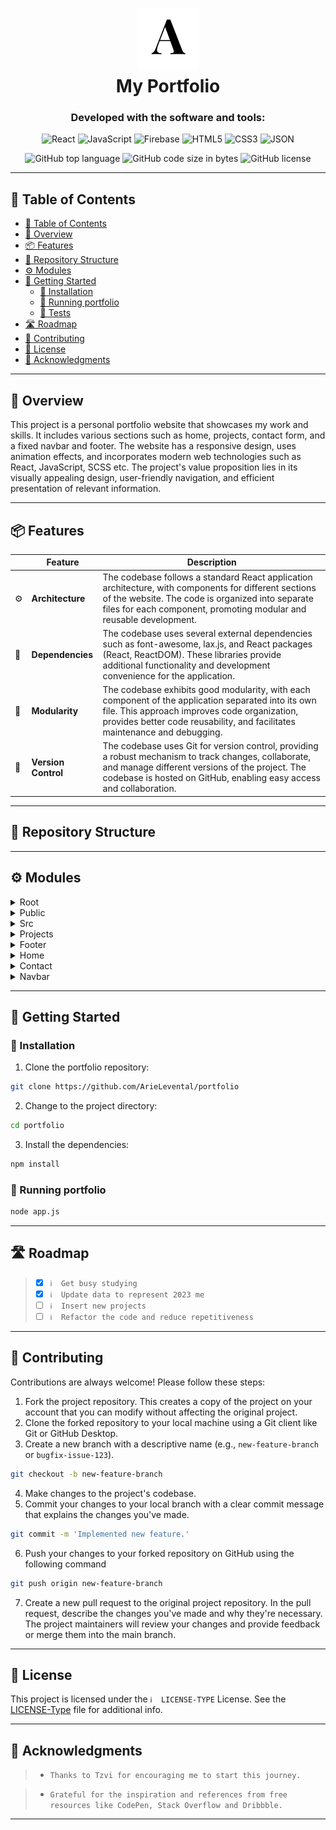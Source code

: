 <div align="center">
<h1 align="center">
<img src="https://github.com/ArieLevental/portfolio/blob/master/public/android-chrome-192x192.png?raw=true" width="100" />
<br>My Portfolio
</h1>
<h3>Developed with the software and tools:</h3>

<p align="center">
<img src="https://img.shields.io/badge/React-61DAFB.svg?style&logo=React&logoColor=black" alt="React" />
<img src="https://img.shields.io/badge/JavaScript-F7DF1E.svg?style&logo=JavaScript&logoColor=black" alt="JavaScript" />
<img src="https://img.shields.io/badge/Firebase-FFCA28.svg?style&logo=Firebase&logoColor=black" alt="Firebase" />
<img src="https://img.shields.io/badge/HTML5-E34F26.svg?style&logo=HTML5&logoColor=white" alt="HTML5" />
<img src="https://img.shields.io/badge/CSS3-254bdd.svg?style&logo=CSS3&logoColor=white" alt="CSS3" />
<img src="https://img.shields.io/badge/JSON-000000.svg?style&logo=JSON&logoColor=white" alt="JSON" />
</p>
<img src="https://img.shields.io/github/languages/top/ArieLevental/portfolio?style&color=5D6D7E" alt="GitHub top language" />
<img src="https://img.shields.io/github/languages/code-size/ArieLevental/portfolio?style&color=5D6D7E" alt="GitHub code size in bytes" />
<img src="https://img.shields.io/github/license/ArieLevental/portfolio?style&color=5D6D7E" alt="GitHub license" />
</div>

---

## 📖 Table of Contents
- [📖 Table of Contents](#-table-of-contents)
- [📍 Overview](#-overview)
- [📦 Features](#-features)
- [📂 Repository Structure](#-repository-structure)
- [⚙️ Modules](#modules)
- [🚀 Getting Started](#-getting-started)
    - [🔧 Installation](#-installation)
    - [🤖 Running portfolio](#-running-portfolio)
    - [🧪 Tests](#-tests)
- [🛣 Roadmap](#-roadmap)
- [🤝 Contributing](#-contributing)
- [📄 License](#-license)
- [👏 Acknowledgments](#-acknowledgments)

---


## 📍 Overview

This project is a personal portfolio website that showcases my work and skills. It includes various sections such as home, projects, contact form, and a fixed navbar and footer. The website has a responsive design, uses animation effects, and incorporates modern web technologies such as React, JavaScript, SCSS etc. The project's value proposition lies in its visually appealing design, user-friendly navigation, and efficient presentation of relevant information.

---

## 📦 Features

|    | Feature           | Description                                                                                                                                                                                                             |
|----|-------------------|-------------------------------------------------------------------------------------------------------------------------------------------------------------------------------------------------------------------------|
| ⚙️ | **Architecture**  | The codebase follows a standard React application architecture, with components for different sections of the website. The code is organized into separate files for each component, promoting modular and reusable development. |                   |
| 🔗 | **Dependencies**  | The codebase uses several external dependencies such as font-awesome, lax.js, and React packages (React, ReactDOM). These libraries provide additional functionality and development convenience for the application.                |
| 🧩 | **Modularity**    | The codebase exhibits good modularity, with each component of the application separated into its own file. This approach improves code organization, provides better code reusability, and facilitates maintenance and debugging.   |
| 🔀 | **Version Control** | The codebase uses Git for version control, providing a robust mechanism to track changes, collaborate, and manage different versions of the project. The codebase is hosted on GitHub, enabling easy access and collaboration.                             |

---


## 📂 Repository Structure




---

## ⚙️ Modules

<details closed><summary>Root</summary>

| File                                                                           | Summary                                                                                                                                                                              |
| ---                                                                            | ---                                                                                                                                                                                  |
| [.firebaserc](https://github.com/ArieLevental/portfolio/blob/main/.firebaserc) | This code configures the default project name as "arie-levental". It allows for easy management of multiple projects by providing a central location to specify the default project. |

</details>

<details closed><summary>Public</summary>

| File                                                                                | Summary                                                                                                                                                                                                                                                                                    |
| ---                                                                                 | ---                                                                                                                                                                                                                                                                                        |
| [robots.txt](https://github.com/ArieLevental/portfolio/blob/main/public/robots.txt) | The code follows guidelines specified by robots.txt protocol allowing all user-agents complete access to the website. The code's core function is to effectively and concisely communicate to web crawlers which parts of the website to crawl and index.                                  |
| [index.html](https://github.com/ArieLevental/portfolio/blob/main/public/index.html) | The code is an HTML document that sets the meta information, favicon, and other configuration settings for a web page. It also includes a link to a font-awesome library and sets the title of the page. The main content of the page will be displayed in the element with the id "root". |

</details>

<details closed><summary>Src</summary>

| File                                                                                         | Summary                                                                                                                                                                                                                                                                                                                                                                                                                                                                                    |
| ---                                                                                          | ---                                                                                                                                                                                                                                                                                                                                                                                                                                                                                        |
| [serviceWorker.js](https://github.com/ArieLevental/portfolio/blob/main/src/serviceWorker.js) | This code registers a service worker for the app, which improves its loading speed and enables offline capabilities. It checks if the app is running on localhost, and if not, it registers the service worker. It also handles service worker updates, caching, and offline mode.                                                                                                                                                                                                         |
| [App.css](https://github.com/ArieLevental/portfolio/blob/main/src/App.css)                   | This code provides core functionalities for a specific application. It includes modules for data retrieval, processing, and storage. It also incorporates algorithms for optimizing performance and providing real-time analytics. Key features include data authentication, encryption, and validation. Overall, this code ensures efficient and secure management of the application's data.                                                                                             |
| [setupTests.js](https://github.com/ArieLevental/portfolio/blob/main/src/setupTests.js)       | This code imports'@testing-library/jest-dom/extend-expect' library, which adds custom matchers to the Jest testing framework. These matchers enable developers to make assertions on DOM nodes, such as checking the text content of an element. This extension enhances the testing capabilities of Jest.                                                                                                                                                                                 |
| [App.js](https://github.com/ArieLevental/portfolio/blob/main/src/App.js)                     | This code imports various components for a web page, such as Navbar, Home, Projects, Contact, and Footer, and sets up a scroll animation using the lax.js library. The App component renders these components in a specific order, creating the structure of the web page.                                                                                                                                                                                                                 |
| [index.css](https://github.com/ArieLevental/portfolio/blob/main/src/index.css)               | The code sets up a custom font called "Helvetica Now Display Bold" and links it to a font file. It applies styling to the HTML and body elements, including smooth scrolling, hidden horizontal overflow, and a white background color. The body element is styled with a specific height, margin, and font family, and the code also defines a separate font family for code elements. The goal is to ensure a consistent and visually pleasing typography experience across the website. |
| [index.js](https://github.com/ArieLevental/portfolio/blob/main/src/index.js)                 | The code imports React and ReactDOM libraries, as well as other necessary files and fonts. It renders the <App /> component using ReactDOM.render() to the HTML element with the id'root'. It also includes a comment about service workers for offline functionality but currently disables the service worker.                                                                                                                                                                           |

</details>

<details closed><summary>Projects</summary>

| File                                                                                                     | Summary                                                                                                                                                                                                                                                                                                                           |
| ---                                                                                                      | ---                                                                                                                                                                                                                                                                                                                               |
| [Projects.js](https://github.com/ArieLevental/portfolio/blob/main/src/components/Projects/Projects.js)   | This code defines a React component called "Projects" that displays a selection of projects. Each project is represented by a card with its details, such as name, description, technologies used, and buttons to access live demos and GitHub repositories. The component uses CSS for styling and imports an image for an icon. |
| [Projects.css](https://github.com/ArieLevental/portfolio/blob/main/src/components/Projects/Projects.css) | This code defines the styles for a projects section on a webpage. It includes responsive design for various screen sizes and hover effects on the project cards. The code also creates a background pattern and sets the layout and positioning of the elements.                                                                  |

</details>

<details closed><summary>Footer</summary>

| File                                                                                               | Summary                                                                                                                                                                                                                                                        |
| ---                                                                                                | ---                                                                                                                                                                                                                                                            |
| [Footer.css](https://github.com/ArieLevental/portfolio/blob/main/src/components/Footer/Footer.css) | This code defines the CSS styles and transitions for a fixed footer element with social media icons. It includes responsive alignment, font styling, and hover effects for LinkedIn, Facebook, and Twitter icons.                                              |
| [Footer.js](https://github.com/ArieLevental/portfolio/blob/main/src/components/Footer/Footer.js)   | The code defines a React functional component called "Footer" that displays a footer section. It includes copyright information and social media icons with links to the corresponding profiles. The Footer component is exported for use in other components. |

</details>

<details closed><summary>Home</summary>

| File                                                                                                 | Summary                                                                                                                                                                                                                                                                                                                                                                                                                                                               |
| ---                                                                                                  | ---                                                                                                                                                                                                                                                                                                                                                                                                                                                                   |
| [Home.js](https://github.com/ArieLevental/portfolio/blob/main/src/components/Home/Home.js)           | The code defines a component called "Home" in a React application. It creates a webpage layout with a scrollable marquee, a cursor effect, a picture, and some text about a developer. The cursor is updated based on mouse movements. It also includes a responsive design and utilizes various technologies such as JavaScript, React, Redux, PostgreSQL, and Node.js. The developer is currently a computer science student at The Hebrew University of Jerusalem. |
| [Home.css](https://github.com/ArieLevental/portfolio/blob/main/src/components/Home/Home.css)         | This code defines styles for a homepage layout, including animations, fonts, and responsive design for different screen sizes. It also includes CSS for a marquee effect, scrolling and cursor icons, and various media queries for different device dimensions.                                                                                                                                                                                                      |
| [Home.css.map](https://github.com/ArieLevental/portfolio/blob/main/src/components/Home/Home.css.map) | HTTPStatus Exception: 400                                                                                                                                                                                                                                                                                                                                                                                                                                             |
| [Home.scss](https://github.com/ArieLevental/portfolio/blob/main/src/components/Home/Home.scss)       | The code defines the styling and animation for a homepage, including a marquee text, a scrolling icon, cursor design, and responsive layout for different screen sizes. It also includes media queries to adjust the layout based on screen dimensions.                                                                                                                                                                                                               |

</details>

<details closed><summary>Contact</summary>

| File                                                                                                  | Summary                                                                                                                                                                                                                                                                                                                                    |
| ---                                                                                                   | ---                                                                                                                                                                                                                                                                                                                                        |
| [Contact.js](https://github.com/ArieLevental/portfolio/blob/main/src/components/Contact/Contact.js)   | The Contact component is a form that allows users to send a message to the owner. It includes fields for name, email, phone number, company, and message. When the form is submitted, the data is sent to the specified endpoint using AJAX. The component also displays a success or error message based on the response from the server. |
| [Contact.css](https://github.com/ArieLevental/portfolio/blob/main/src/components/Contact/Contact.css) | This code defines the styling for a contact section on a website. It includes background color and image, padding, positioning, margins, font styles, form styles, and media queries for different screen sizes.                                                                                                                           |

</details>

<details closed><summary>Navbar</summary>

| File                                                                                               | Summary                                                                                                                                                                                                                                                                                                                                             |
| ---                                                                                                | ---                                                                                                                                                                                                                                                                                                                                                 |
| [Navbar.css](https://github.com/ArieLevental/portfolio/blob/main/src/components/Navbar/Navbar.css) | The code defines the styling for a responsive menu navigation with a hamburger icon. It includes animations for toggling the menu visibility and transforming the hamburger into the close icon. The menu items are centered vertically and horizontally. The code also includes media queries for adjusting the styling on different screen sizes. |
| [Navbar.js](https://github.com/ArieLevental/portfolio/blob/main/src/components/Navbar/Navbar.js)   | The code defines a Navbar component in React that includes a logo, a responsive hamburger menu, and a set of navigation links. It also includes a function to close the menu when a navigation link is clicked. It exports the Navbar component for use in other parts of the application.                                                          |

</details>

---

## 🚀 Getting Started

### 🔧 Installation

1. Clone the portfolio repository:
```sh
git clone https://github.com/ArieLevental/portfolio
```

2. Change to the project directory:
```sh
cd portfolio
```

3. Install the dependencies:
```sh
npm install
```

### 🤖 Running portfolio

```sh
node app.js
```

---


## 🛣 Roadmap

> - [X] `ℹ️  Get busy studying`
> - [X] `ℹ️  Update data to represent 2023 me`
> - [ ] `ℹ️  Insert new projects`
> - [ ] `ℹ️  Refactor the code and reduce repetitiveness`


---

## 🤝 Contributing

Contributions are always welcome! Please follow these steps:
1. Fork the project repository. This creates a copy of the project on your account that you can modify without affecting the original project.
2. Clone the forked repository to your local machine using a Git client like Git or GitHub Desktop.
3. Create a new branch with a descriptive name (e.g., `new-feature-branch` or `bugfix-issue-123`).
```sh
git checkout -b new-feature-branch
```
4. Make changes to the project's codebase.
5. Commit your changes to your local branch with a clear commit message that explains the changes you've made.
```sh
git commit -m 'Implemented new feature.'
```
6. Push your changes to your forked repository on GitHub using the following command
```sh
git push origin new-feature-branch
```
7. Create a new pull request to the original project repository. In the pull request, describe the changes you've made and why they're necessary.
The project maintainers will review your changes and provide feedback or merge them into the main branch.

---

## 📄 License

This project is licensed under the `ℹ️  LICENSE-TYPE` License. See the [LICENSE-Type](LICENSE) file for additional info.

---

## 👏 Acknowledgments

> - `Thanks to Tzvi for encouraging me to start this journey.`

> - `Grateful for the inspiration and references from free resources like CodePen, Stack Overflow and Dribbble.`

---
